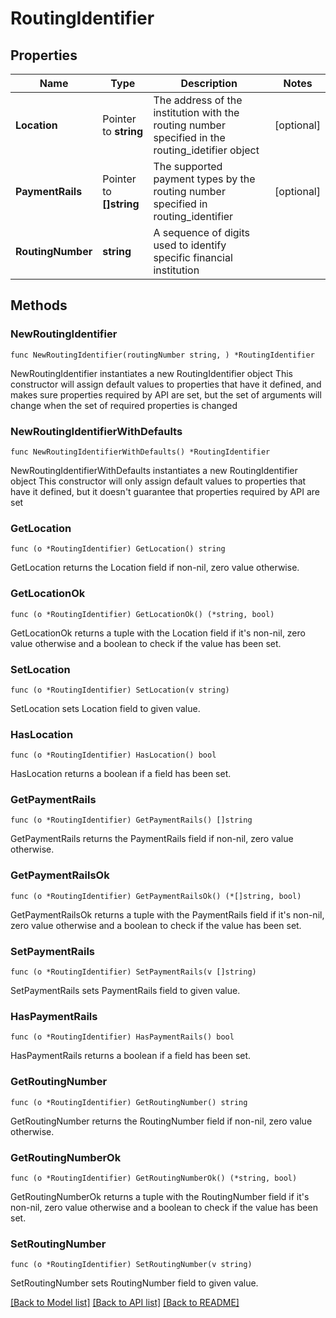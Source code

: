 # RoutingIdentifier

## Properties

Name | Type | Description | Notes
------------ | ------------- | ------------- | -------------
**Location** | Pointer to **string** | The address of the institution with the routing number specified in the routing_idetifier object | [optional] 
**PaymentRails** | Pointer to **[]string** | The supported payment types by the routing number specified in routing_identifier | [optional] 
**RoutingNumber** | **string** | A sequence of digits used to identify specific financial institution | 

## Methods

### NewRoutingIdentifier

`func NewRoutingIdentifier(routingNumber string, ) *RoutingIdentifier`

NewRoutingIdentifier instantiates a new RoutingIdentifier object
This constructor will assign default values to properties that have it defined,
and makes sure properties required by API are set, but the set of arguments
will change when the set of required properties is changed

### NewRoutingIdentifierWithDefaults

`func NewRoutingIdentifierWithDefaults() *RoutingIdentifier`

NewRoutingIdentifierWithDefaults instantiates a new RoutingIdentifier object
This constructor will only assign default values to properties that have it defined,
but it doesn't guarantee that properties required by API are set

### GetLocation

`func (o *RoutingIdentifier) GetLocation() string`

GetLocation returns the Location field if non-nil, zero value otherwise.

### GetLocationOk

`func (o *RoutingIdentifier) GetLocationOk() (*string, bool)`

GetLocationOk returns a tuple with the Location field if it's non-nil, zero value otherwise
and a boolean to check if the value has been set.

### SetLocation

`func (o *RoutingIdentifier) SetLocation(v string)`

SetLocation sets Location field to given value.

### HasLocation

`func (o *RoutingIdentifier) HasLocation() bool`

HasLocation returns a boolean if a field has been set.

### GetPaymentRails

`func (o *RoutingIdentifier) GetPaymentRails() []string`

GetPaymentRails returns the PaymentRails field if non-nil, zero value otherwise.

### GetPaymentRailsOk

`func (o *RoutingIdentifier) GetPaymentRailsOk() (*[]string, bool)`

GetPaymentRailsOk returns a tuple with the PaymentRails field if it's non-nil, zero value otherwise
and a boolean to check if the value has been set.

### SetPaymentRails

`func (o *RoutingIdentifier) SetPaymentRails(v []string)`

SetPaymentRails sets PaymentRails field to given value.

### HasPaymentRails

`func (o *RoutingIdentifier) HasPaymentRails() bool`

HasPaymentRails returns a boolean if a field has been set.

### GetRoutingNumber

`func (o *RoutingIdentifier) GetRoutingNumber() string`

GetRoutingNumber returns the RoutingNumber field if non-nil, zero value otherwise.

### GetRoutingNumberOk

`func (o *RoutingIdentifier) GetRoutingNumberOk() (*string, bool)`

GetRoutingNumberOk returns a tuple with the RoutingNumber field if it's non-nil, zero value otherwise
and a boolean to check if the value has been set.

### SetRoutingNumber

`func (o *RoutingIdentifier) SetRoutingNumber(v string)`

SetRoutingNumber sets RoutingNumber field to given value.



[[Back to Model list]](../README.md#documentation-for-models) [[Back to API list]](../README.md#documentation-for-api-endpoints) [[Back to README]](../README.md)


